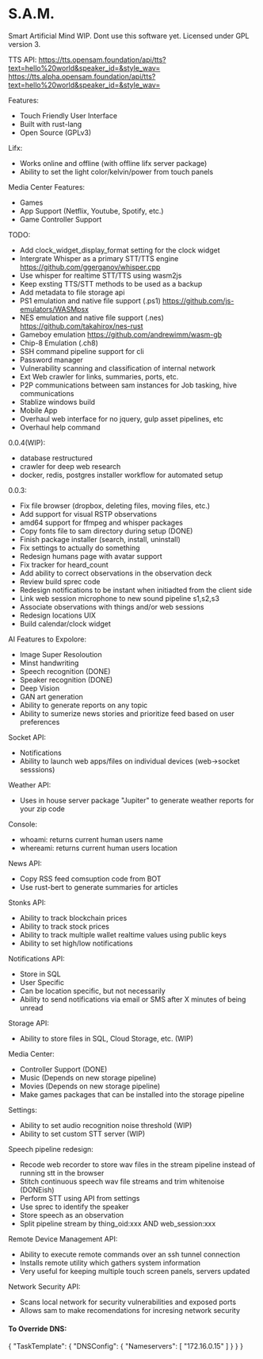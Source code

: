 # S.A.M.
Smart Artificial Mind
WIP. Dont use this software yet.
Licensed under GPL version 3.

TTS API:
https://tts.opensam.foundation/api/tts?text=hello%20world&speaker_id=&style_wav=
https://tts.alpha.opensam.foundation/api/tts?text=hello%20world&speaker_id=&style_wav=


Features:
- Touch Friendly User Interface
- Built with rust-lang
- Open Source (GPLv3)

Lifx:
  - Works online and offline (with offline lifx server package)
  - Ability to set the light color/kelvin/power from touch panels

Media Center Features:
  - Games
  - App Support (Netflix, Youtube, Spotify, etc.)
  - Game Controller Support

TODO:
- Add clock_widget_display_format setting for the clock widget
- Intergrate Whisper as a primary STT/TTS engine https://github.com/ggerganov/whisper.cpp
- Use whisper for realtime STT/TTS using wasm2js
- Keep exsting TTS/STT methods to be used as a backup
- Add metadata to file storage api
- PS1 emulation and native file support (.ps1) https://github.com/js-emulators/WASMpsx
- NES emulation and native file support (.nes) https://github.com/takahirox/nes-rust
- Gameboy emulation https://github.com/andrewimm/wasm-gb
- Chip-8 Emulation (.ch8)
- SSH command pipeline support for cli
- Password manager
- Vulnerability scanning and classification of internal network
- Ext Web crawler for links, summaries, ports, etc.
- P2P communications between sam instances for Job tasking, hive communications
- Stablize windows build
- Mobile App
- Overhaul web interface for no jquery, gulp asset pipelines, etc
- Overhaul help command

0.0.4(WIP):
- database restructured
- crawler for deep web research
- docker, redis, postgres installer workflow for automated setup


0.0.3:
- Fix file browser (dropbox, deleting files, moving files, etc.)
- Add support for visual RSTP observations
- amd64 support for ffmpeg and whisper packages
- Copy fonts file to sam directory during setup (DONE)
- Finish package installer (search, install, uninstall)
- Fix settings to actually do something
- Redesign humans page with avatar support
- Fix tracker for heard_count
- Add ability to correct observations in the observation deck
- Review build sprec code
- Redesign notifications to be instant when initiadted from the client side
- Link web session microphone to new sound pipeline s1,s2,s3
- Associate observations with things and/or web sessions
- Redesign locations UIX
- Build calendar/clock widget


AI Features to Expolore:
- Image Super Resoloution
- Minst handwriting
- Speech recognition (DONE)
- Speaker recognition (DONE)
- Deep Vision
- GAN art generation
- Ability to generate reports on any topic
- Ability to sumerize news stories and prioritize feed based on user preferences


Socket API:
- Notifications
- Ability to launch web apps/files on individual devices (web->socket sesssions)

Weather API:
- Uses in house server package "Jupiter" to generate weather reports for your zip code

Console:
- whoami: returns current human users name
- whereami: returns current human users location

News API:
- Copy RSS feed comsuption code from BOT
- Use rust-bert to generate summaries for articles

Stonks API:
- Ability to track blockchain prices
- Ability to track stock prices
- Ability to track multiple wallet realtime values using public keys
- Ability to set high/low notifications

Notifications API:
- Store in SQL
- User Specific
- Can be location specific, but not necessarily
- Ability to send notifications via email or SMS after X minutes of being unread

Storage API:
- Ability to store files in SQL, Cloud Storage, etc. (WIP)

Media Center:
- Controller Support (DONE)
- Music (Depends on new storage pipeline)
- Movies (Depends on new storage pipeline)
- Make games packages that can be installed into the storage pipeline

Settings:
- Ability to set audio recognition noise threshold (WIP)
- Ability to set custom STT server (WIP)

Speech pipeline redesign:
- Recode web recorder to store wav files in the stream pipeline instead of running stt in the browser
- Stitch continuous speech wav file streams and trim whitenoise (DONEish)
- Perform STT using API from settings
- Use sprec to identify the speaker
- Store speech as an observation 
- Split pipeline stream by thing_oid:xxx AND web_session:xxx

Remote Device Management API:
- Ability to execute remote commands over an ssh tunnel connection
- Installs remote utility which gathers system information
- Very useful for keeping multiple touch screen panels, servers updated

Network Security API:
- Scans local network for security vulnerabilities and exposed ports
- Allows sam to make recomendations for incresing network security

#### To Override DNS:
{
  "TaskTemplate": {
      "DNSConfig": {
        "Nameservers": [
          "172.16.0.15"
        ]
      }
    }
}